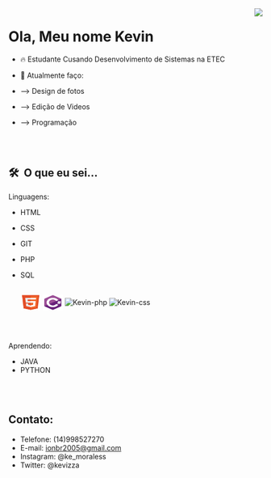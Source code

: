 <img align="right" height="590em" src="https://cdn.discordapp.com/attachments/869199505730465823/974475327051038780/Mobile.jpg"/>
<h1 align="left">Ola, Meu nome Kevin</h1>

- 🔥 Estudante Cusando Desenvolvimento de Sistemas na ETEC

- 🔭 Atualmente faço:
-   --> Design de fotos
-   --> Edição de Videos
-   --> Programação

<br><br>

## 🛠 &nbsp;O que eu sei...

Linguagens:
- HTML
- CSS
- GIT
- PHP
- SQL

  <div style="display: inline_block"><br>
  <img align="center" alt="KEvin-HTML" height="30" width="40" src="https://raw.githubusercontent.com/devicons/devicon/master/icons/html5/html5-original.svg">
  <img align="center" alt="Kevin-Csharp" height="30" width="40" src="https://raw.githubusercontent.com/devicons/devicon/master/icons/csharp/csharp-original.svg">
  <img align="center" alt="Kevin-php" height="30" width="40" src="https://cdn.jsdelivr.net/gh/devicons/devicon/icons/php/php-plain.svg" />
  <img align="center" alt="Kevin-css" height="30" width="40" src="https://cdn.jsdelivr.net/gh/devicons/devicon/icons/css3/css3-original.svg" />
</div>
<br><br>

Aprendendo:
- JAVA
- PYTHON 

<br><br>

## Contato:

- Telefone: (14)998527270
- E-mail: ionbr2005@gmail.com
- Instagram: @ke_moraless
- Twitter: @kevizza

